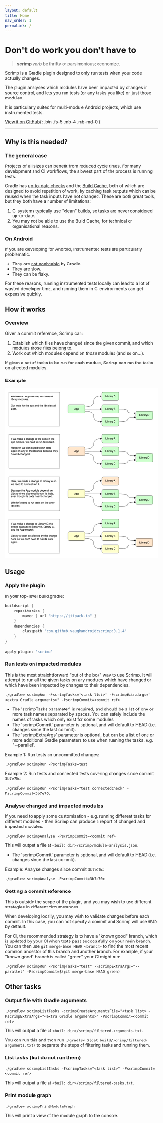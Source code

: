 ```yaml
---
layout: default
title: Home
nav_order: 1
permalink: /
---
```


# Don't do work you don't have to

> **scrimp**
  *verb*
  be thrifty or parsimonious; economize.

Scrimp is a Gradle plugin designed to only run tests when your code actually changes.

The plugin analyses which modules have been impacted by changes in source control, and lets you run tests (or any tasks you like) on just those modules.

It is particularly suited for multi-module Android projects, which use instrumented tests.

[View it on GitHub](https://github.com/vaughandroid/scrimp){: .btn .fs-5 .mb-4 .mb-md-0 }

---

## Why is this needed?

### The general case

Projects of all sizes can benefit from reduced cycle times. For many development and CI workflows, the slowest part of the process is running tests.

Gradle has [up-to-date checks](https://docs.gradle.org/current/userguide/more_about_tasks.html#sec:up_to_date_checks) and the [Build Cache](https://docs.gradle.org/current/userguide/build_cache.html), both of which are designed to avoid repetition of work, by caching task outputs which can be reused when the task inputs have not changed. These are both great tools, but they both have a number of limitations:

1. CI systems typically use "clean" builds, so tasks are never considered up-to-date.
2. You may not be able to use the Build Cache, for technical or organisational reasons.

### On Android

If you are developing for Android, instrumented tests are particularly problematic.

* They are [not cacheable](https://issuetracker.google.com/issues/115873051) by Gradle.
* They are slow.
* They can be flaky.

For these reasons, running instrumented tests locally can lead to a lot of wasted developer time, and running them in CI environments can get expensive quickly.


## How it works

### Overview

Given a commit reference, Scrimp can:

1. Establish which files have changed since the given commit, and which modules those files belong to.
2. Work out which modules depend on *those* modules (and so on...).

If given a set of tasks to be run for each module, Scrimp can run the tasks on affected modules.

### Example

![Diagram showing an example project and which modules need to be re-tested when changes are made](assets/images/project_dependencies.png)


## Usage

### Apply the plugin

In your top-level build.gradle:

```groovy
buildscript {
    repositories {
        maven { url "https://jitpack.io" }
    }
    dependencies {
        classpath 'com.github.vaughandroid:scrimp:0.1.4'
    }
}

apply plugin: 'scrimp'
```

### Run tests on impacted modules

This is the most straightforward "out of the box" way to use Scrimp. It will attempt to run all the given tasks on any modules which have changed or which have been impacted by changes to their dependencies.

`./gradlew scrimpRun -PscrimpTasks="<task list>" -PscrimpExtraArgs="<extra Gradle arguments>" -PscrimpCommit=<commit ref>`

* The 'scrimpTasks parameter' is required, and should be a list of one or more task names separated by spaces. You can safely include the names of tasks which only exist for some modules.
* The 'scrimpCommit' parameter is optional, and will default to HEAD (i.e. changes since the last commit).
* The 'scrimpExtraArgs' parameter is optional, but can be a list of one or more additional Gradle parameters to use when running the tasks. e.g. "--parallel".

Example 1: Run tests on uncommitted changes:

`./gradlew scrimpRun -PscrimpTasks=test`

Example 2: Run tests and connected tests covering changes since commit `3b7e70c`:

`./gradlew scrimpRun -PscrimpTasks="test connectedCheck" -PscrimpCommit=3b7e70c`

### Analyse changed and impacted modules

If you need to apply some customisation - e.g. running different tasks for different modules - then Scrimp can produce a report of changed and impacted modules.

`./gradlew scrimpAnalyse -PscrimpCommit=<commit ref>`

This will output a file at `<build dir>/scrimp/module-analysis.json`.

* The 'scrimpCommit' parameter is optional, and will default to HEAD (i.e. changes since the last commit).

Example: Analyse changes since commit `3b7e70c`:

`./gradlew scrimpAnalyse -PscrimpCommit=3b7e70c`

### Getting a commit reference

This is outside the scope of the plugin, and you may wish to use different strategies in different circumstances.

When developing locally, you may wish to validate changes before each commit. In this case, you can not specify a commit and Scrimp will use `HEAD` by default.

For CI, the recommended strategy is to have a "known good" branch, which is updated by your CI when tests pass successfully on your main branch. You can then use `git merge-base HEAD <branch>` to find the most recent common ancestor of this branch and another branch. For example, if your "known good" branch is called "green" your CI might run:

`./gradlew scrimpRun -PscrimpTasks="test" -PscrimpExtraArgs="--parallel" -PscrimpCommit=$(git merge-base HEAD green)`


## Other tasks

### Output file with Gradle arguments

`./gradlew scrimpListTasks -scrimpCreateArgumentsFile="<task list> -PscrimpExtraArgs="<extra Gradle arguments>" -PscrimpCommit=<commit ref>`

This will output a file at `<build dir>/scrimp/filtered-arguments.txt`.

You can run this and then run `./gradlew $(cat build/scrimp/filtered-arguments.txt)` to separate the steps of filtering tasks and running them.

### List tasks (but do not run them)

`./gradlew scrimpListTasks -PscrimpTasks="<task list>" -PscrimpCommit=<commit ref>`

This will output a file at `<build dir>/scrimp/filtered-tasks.txt`.

### Print module graph

`./gradlew scrimpPrintModuleGraph`

This will print a view of the module graph to the console.